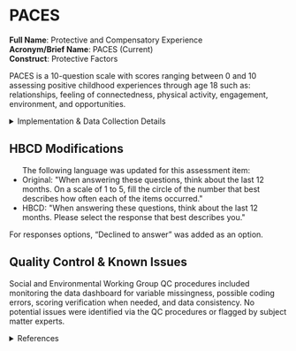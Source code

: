 # PACES
**Full Name**: Protective and Compensatory Experience     
**Acronym/Brief Name**: PACES (Current)     
**Construct**: Protective Factors         
    
PACES is a 10-question scale with scores ranging between 0 and 10 assessing positive childhood experiences through age 18 such as: relationships, feeling of connectedness, physical activity, engagement, environment, and opportunities.

<details>
<summary>Implementation & Data Collection Details</summary>
<ul>
<p><li><b>Method of Administration</b>: RA administered in person or via remote survey </li>
<li><b>REDCap Form Name</b>: sed<em>bm</em>paces </li>
<li><b>Pilot Data Dictionary</b>: PACES </li>
<li><b>Spanish Translation</b>: Translated for HBCD by BURG </li>
<li><b>Child Specific/Unspecific Form</b>: Child Unspecific </li>
<li><b>Respondent:</b> Parent on Self </li>
<li><b>Visits</b>: V01 </li>
</ul>
</details>

## HBCD Modifications
<ul>
The following language was updated for this assessment item:
    <li>Original: "When answering these questions, think about the last 12 months. On a scale of 1 to 5, fill the circle of the number that best describes how often each of the items occurred."</li>
    <li>HBCD: "When answering these questions, think about the last 12 months. Please select the response that best describes you."</li>
</ul>
</details>

For responses options, “Declined to answer” was added as an option.

## Quality Control & Known Issues
Social and Environmental Working Group QC procedures included monitoring the data dashboard for variable missingness, possible coding errors, scoring verification when needed, and data consistency. No potential issues were identified via the QC procedures or flagged by subject matter experts.   

<details class="collapsible references">
  <summary class="references">References</summary>
<ul>
    <p>Morris, A. S., Hays-Grudo, J., Zapata, M. I., Treat, A., &amp; Kerr, K. L. (2021). Adverse and protective childhood experiences and parenting attitudes: The role of cumulative protection in understanding resilience. <em>Adversity and Resilience Science</em>, 2(3), 181–192. <a href="https://doi.org/10.1007/s42844-021-00036-8">https://doi.org/10.1007/s42844-021-00036-8</a></p>
    <p>Morris, A. S., Treat, A., Hays-Grudo, J., Chesher, T., Williamson, A. C., &amp; Mendez, J. (2018). Integrating research and theory on early relationships to guide intervention and prevention. In <em>Building Early Social and Emotional Relationships with Infants and Toddlers</em> (pp. 1–25). Springer International Publishing. <a href="https://doi.org/10.1007/978-3-030-03110-7_1">https://doi.org/10.1007/978-3-030-03110-7_1</a></p>
</ul>
</details>